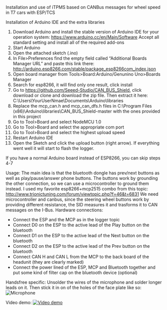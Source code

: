 Installation and use of iTPMS based on CANBus messages for wheel speed in T7 cars with ESP/TCS

Installation of Arduino IDE and the extra libraries

1.	Download Arduino and install the stable version of Arduino IDE for your operation system:
https://www.arduino.cc/en/Main/Software
Accept all standard setting and install all of the required add-ons
2.	Start Arduino 
3.	Open the attached sketch (.ino)
4.	In File>Preferences find the empty field called “Additional Boards Manager URL” and paste this link there: http://arduino.esp8266.com/stable/package_esp8266com_index.json
5.	Open board manager from Tools>Board:Arduino/Genunino Uno>Boards Manager
6.	Search for esp8266, it will find only one result, click install
7.	Go to https://github.com/Seeed-Studio/CAN_BUS_Shield, click download or clone and download the zip file. Then extract it here: C:\Users\YourUserNmae\Documents\Arduino\libraries
10.	Replace the mcp_can.h and mcp_can_dfs.h files in C:\Program Files (x86)\Arduino\libraries\CAN_BUS_Shield-master with the ones provided in this project
11.	Go to Tool>Board and select NodeMCU 1.0
12.	Go to Tool>Board and select the appropriate com port
13.	Go to Tool>Board and select the highest upload speed
14.	Restart Arduino IDE
15.	Open the Sketch and click the upload button (right arrow). If everything went well it will start to flash the logger.

If you have a normal Arduino board instead of ESP8266, you can skip steps 4-7

Usage:
The main idea is that the bluetooth dongle has prev/next buttons as well as play/pause/answer phone buttons. The buttons work by grounding the other connection, so we can use a microcontroller to ground them instead. I used my favorite esp8266+mcp2515 combo from this topic:
http://www.trionictuning.com/forum/viewtopic.php?f=46&t=6831
We need microcontroller and canbus, since the steering wheel buttons work by providing different resistance, the SID measures it and trasforms it to CAN messages on the I-Bus. 
Hardware connections:
- Connect the ESP and the MCP as in the logger topic
- Connect D0 on the ESP to the active lead of the Play button on the bluetooth
- Connect D1 on the ESP to the active lead of the Next button on the bluetooth
- Connect D2 on the ESP to the active lead of the Prev button on the bluetooth
- Connect CAN H and CAN L from the MCP to the back board of the headunit (they are clearly marked)
- Connect the power lined of the ESP, MCP and Bluetooth together and put some kind of filter cap on the bluetooth device (optional)

Handsfree specific:
Unsolder the wires of the microphone and solder longer leads on it. Then stick it in on of the holes of the face plate like so:
![Microphone](https://preview.ibb.co/kB1D2c/IMG_20180224_152904.jpg)

Video demo:
[![Video demo](https://img.youtube.com/vi/of_FWERjKOs/0.jpg)](https://www.youtube.com/watch?v=of_FWERjKOs)
